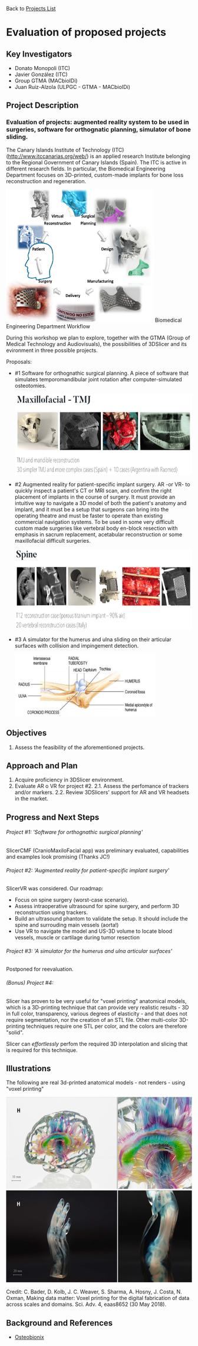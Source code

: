 Back to [Projects List](../../README.md#ProjectsList)

# Evaluation of proposed projects

## Key Investigators

- Donato Monopoli (ITC)
- Javier González (ITC)
- Group GTMA (MACbioIDi)
- Juan Ruiz-Alzola (ULPGC - GTMA - MACbioIDi)

## Project Description

### Evaluation of projects: augmented reality system to be used in surgeries, software for orthognatic planning, simulator of bone sliding.

The Canary Islands Institute of Technology (ITC) (http://www.itccanarias.org/web/) is an applied research Institute belonging to the Regional Government of Canary Islands (Spain). The ITC is active in different research fields. In particular, the Biomedical Engineering Department focuses on 3D-printed, custom-made implants for bone loss reconstruction and regeneration. 


  <img src="ITC_Presentation.png" width="400" height="360">
Biomedical Engineering Department Workflow
  
During this workshop we plan to explore, together with the GTMA (Group of Medical Technology and Audiovisuals), the possibilities of 3DSlicer and its evironment in three possible projects.

Proposals:
+ #1 Software for orthognathic surgical planning. A piece of software that simulates temporomandibular joint rotation after computer-simulated osteotomies.

  <img src="project01.png" width="600" height="220">

+ #2 Augmented reality for patient-specific implant surgery. AR -or VR- to quickly inspect a patient's CT or MRI scan, and confirm the right placement of implants in the course of surgery. It must provide an intuitive way to navigate a 3D model of both the patient's anatomy and implant, and it must be a setup that surgeons can bring into the operating theatre and must be faster to operate than existing commercial navigation systems. To be used in some very difficult custom made surgeries like vertebral body en-block resection with emphasis in sacrum replacement, acetabular reconstruction or some maxillofacial difficult surgeries.

  <img src="project02.png" width="600" height="220">

+ #3 A simulator for the humerus and ulna sliding on their articular surfaces with collision and impingement detection.

  <img src="project03.jpg" width="380" height="170">

## Objectives

1. Assess the feasibility of the aforementioned projects.

## Approach and Plan

1. Acquire proficiency in 3DSlicer environment.
2. Evaluate AR o VR for project #2.
2.1. Assess the perfomance of trackers and/or markers.
2.2. Review 3DSlicers' support for AR and VR headsets in the market.

## Progress and Next Steps

###### Project #1: 'Software for orthognathic surgical planning'

SlicerCMF (CranioMaxiloFacial app) was preliminary evaluated, capabilities and examples look promising (Thanks JC!)

###### Project #2: 'Augmented reality for patient-specific implant surgery'

SlicerVR was considered. Our roadmap: 
  - Focus on spine surgery (worst-case scenario).
  - Assess intraoperative ultrasound for spine surgery, and perform 3D reconstruction using trackers.
  - Build an ultrasound phantom to validate the setup. It should include the spine and surrouding main vessels (aorta!)
  - Use VR to navigate the model and US-3D volume to locate blood vessels, muscle or cartilage during tumor resection
  
###### Project #3: 'A simulator for the humerus and ulna articular surfaces'
Postponed for reevaluation.

###### (Bonus) Project #4:
Slicer has proven to be very useful for "voxel printing" anatomical models, which is a 3D-printing technique that can provide very realistic results - 3D in full color, transparency, various degrees of elasticity - and that does not require segmentation, nor the creation of an STL file. Other multi-color 3D-printing techniques require one STL per color, and the colors are therefore "solid".

Slicer can *effortlessly* perfom the required 3D interpolation and slicing that is required for this technique. 

## Illustrations
The following are real 3d-printed anatomical models - not renders - using "voxel printing"

   <img src="voxel_printing.png" width="700" height="250">

   <img src="voxel_printing2.png" width="700" height="250">

Credit: C. Bader, D. Kolb, J. C. Weaver, S. Sharma, A. Hosny, J. Costa, N. Oxman, Making data matter: Voxel printing for the digital fabrication of data across scales and domains. Sci. Adv. 4, eaas8652 (30 May 2018).



## Background and References

+ [Osteobionix](https://github.com/NA-MIC/ProjectWeek/blob/master/PW28_2018_GranCanaria/Projects/EvaluationOfProjects/presentation%20letter%20ITC.pdf)

